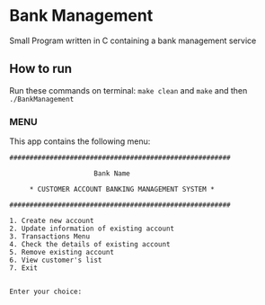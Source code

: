 # Bank Management

Small Program written in C containing a bank management service

## How to run

Run these commands on terminal:
`make clean`
and
`make`
and then
`./BankManagement`

### MENU

This app contains the following menu:

    #######################################################

                         Bank Name

         * CUSTOMER ACCOUNT BANKING MANAGEMENT SYSTEM *

    #######################################################

    1. Create new account
    2. Update information of existing account
    3. Transactions Menu
    4. Check the details of existing account
    5. Remove existing account
    6. View customer's list
    7. Exit


    Enter your choice:
